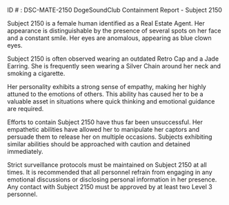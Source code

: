 ID # : DSC-MATE-2150
DogeSoundClub Containment Report - Subject 2150

Subject 2150 is a female human identified as a Real Estate Agent. Her appearance is distinguishable by the presence of several spots on her face and a constant smile. Her eyes are anomalous, appearing as blue clown eyes. 

Subject 2150 is often observed wearing an outdated Retro Cap and a Jade Earring. She is frequently seen wearing a Silver Chain around her neck and smoking a cigarette. 

Her personality exhibits a strong sense of empathy, making her highly attuned to the emotions of others. This ability has caused her to be a valuable asset in situations where quick thinking and emotional guidance are required. 

Efforts to contain Subject 2150 have thus far been unsuccessful. Her empathetic abilities have allowed her to manipulate her captors and persuade them to release her on multiple occasions. Subjects exhibiting similar abilities should be approached with caution and detained immediately. 

Strict surveillance protocols must be maintained on Subject 2150 at all times. It is recommended that all personnel refrain from engaging in any emotional discussions or disclosing personal information in her presence. Any contact with Subject 2150 must be approved by at least two Level 3 personnel.